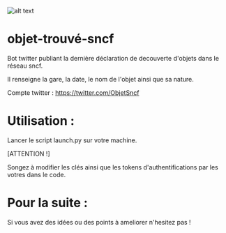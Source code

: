 
![alt text](https://github.com/barthos-lbl/objet-trouve-sncf/blob/b80155de4fe5159ce68235fc56ee8257f8c8c917/logo.png)
# objet-trouvé-sncf

Bot twitter publiant la dernière déclaration de decouverte d'objets dans le réseau sncf.

Il renseigne la gare, la date, le nom de l'objet ainsi que sa nature.

Compte twitter : https://twitter.com/ObjetSncf

# Utilisation :
Lancer le script launch.py sur votre machine.

[ATTENTION !]

Songez à modifier les clés ainsi que les tokens d'authentifications par les votres dans le code.

# Pour la suite :

Si vous avez des idées ou des points à ameliorer n'hesitez pas !
